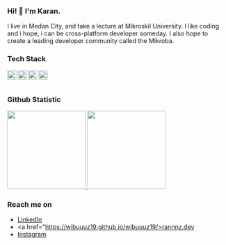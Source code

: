 ### Hi! 👋 I'm Karan.

I live in Medan City, and take a lecture at Mikroskil University. I like coding and i hope, i can be cross-platform developer someday. I also hope to create a leading developer community called the Mikroba.

### Tech Stack
  <a href="#"><img align="left" alt="JavaScript" title="JavaScript" width="21px" src="https://upload.wikimedia.org/wikipedia/commons/9/99/Unofficial_JavaScript_logo_2.svg" /></a>
  <a href="https://nodejs.org/"><img align="left" alt="NodeJS" title="NodeJS" width="21px" src="https://cdn-icons-png.flaticon.com/512/5968/5968322.png" /></a>
  <a href="https://reactjs.org/"><img align="left" alt="React" title="React" width="21px" src="https://cdn.worldvectorlogo.com/logos/react-2.svg" /></a>
  <a href="https://nextjs.org/"><img align="left" alt="Next" title="Next (React SSR Framework)" width="21px" src="https://iconape.com/wp-content/files/gm/82643/svg/next-js.svg" /></a>
  <br>
  <br>
  
### Github Statistic
<p align="left">
<a href="https://github.com/wibuuuz19">
  <img height="180em" src="https://github-readme-stats-eight-theta.vercel.app/api?username=wibuuuz19&show_icons=true&theme=algolia&include_all_commits=true&count_private=true"/>
  <img height="180em" src="https://github-readme-stats-eight-theta.vercel.app/api/top-langs/?username=wibuuuz19&layout=compact&langs_count=8&theme=algolia"/>
</a>
</p>

### Reach me on
- <a href="https://www.linkedin.com/in/karan-b63a7a256/">LinkedIn</a>
- <a href="https://wibuuuz19.github.io/wibuuuz19/>rannnz.dev</a>
- <a href="https://www.instagram.com/rannnz19/">Instagram</a>
